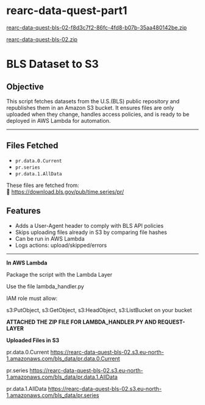 # rearc-data-quest-part1
[rearc-data-quest-bls-02-f8d3c7f2-86fc-4fd8-b07b-35aa480142be.zip](https://github.com/user-attachments/files/20840766/rearc-data-quest-bls-02-f8d3c7f2-86fc-4fd8-b07b-35aa480142be.zip)


[rearc-data-quest-bls-02.zip](https://github.com/user-attachments/files/20840765/rearc-data-quest-bls-02.zip)

# BLS Dataset to S3

## Objective

This script fetches datasets from the U.S.(BLS) public repository and republishes them in an Amazon S3 bucket. It ensures files are only uploaded when they change, handles access policies, and is ready to be deployed in AWS Lambda for automation.

---

## Files Fetched

- `pr.data.0.Current`
- `pr.series`
- `pr.data.1.AllData`

These files are fetched from:  
📎 https://download.bls.gov/pub/time.series/pr/

##  Features

-  Adds a User-Agent header to comply with BLS API policies
-  Skips uploading files already in S3 by comparing file hashes 
-  Can be run  in AWS Lambda
-  Logs actions: upload/skipped/errors

---

**In AWS Lambda**

Package the script with the Lambda Layer

Use the file lambda_handler.py

IAM role must allow:

s3:PutObject, s3:GetObject, s3:HeadObject, s3:ListBucket on your bucket

**ATTACHED THE ZIP FILE FOR LAMBDA_HANDLER.PY AND REQUEST-LAYER**


**Uploaded Files in S3**

pr.data.0.Current
https://rearc-data-quest-bls-02.s3.eu-north-1.amazonaws.com/bls_data/pr.data.0.Current

pr.series
https://rearc-data-quest-bls-02.s3.eu-north-1.amazonaws.com/bls_data/pr.data.1.AllData

pr.data.1.AllData
https://rearc-data-quest-bls-02.s3.eu-north-1.amazonaws.com/bls_data/pr.series



